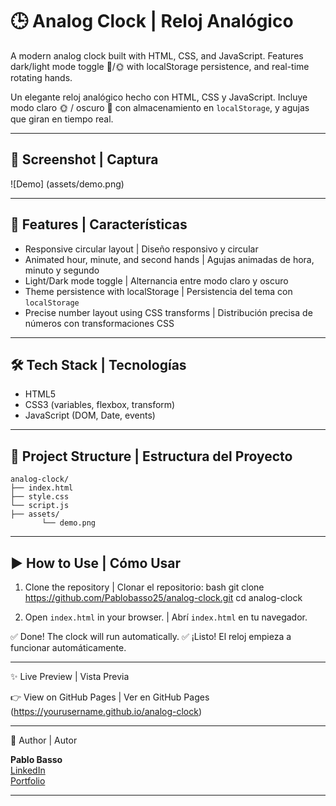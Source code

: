 # 🕒 Analog Clock | Reloj Analógico

A modern analog clock built with HTML, CSS, and JavaScript. Features dark/light mode toggle 🌙/🌞 with localStorage persistence, and real-time rotating hands.

Un elegante reloj analógico hecho con HTML, CSS y JavaScript. Incluye modo claro 🌞 / oscuro 🌙 con almacenamiento en `localStorage`, y agujas que giran en tiempo real.

---

## 📸 Screenshot | Captura

![Demo] (assets/demo.png)

---

## 🚀 Features | Características

- Responsive circular layout | Diseño responsivo y circular  
- Animated hour, minute, and second hands | Agujas animadas de hora, minuto y segundo  
- Light/Dark mode toggle | Alternancia entre modo claro y oscuro  
- Theme persistence with localStorage | Persistencia del tema con `localStorage`  
- Precise number layout using CSS transforms | Distribución precisa de números con transformaciones CSS  

---

## 🛠️ Tech Stack | Tecnologías

- HTML5  
- CSS3 (variables, flexbox, transform)  
- JavaScript (DOM, Date, events)  

---

## 📁 Project Structure | Estructura del Proyecto

```
analog-clock/
├── index.html
├── style.css
└── script.js
├── assets/
       └── demo.png

```

---

## ▶️ How to Use | Cómo Usar

1. Clone the repository | Clonar el repositorio:
bash
git clone https://github.com/Pablobasso25/analog-clock.git
cd analog-clock

2. Open `index.html` in your browser. |  Abrí `index.html` en tu navegador.

✅ Done! The clock will run automatically.
✅ ¡Listo! El reloj empieza a funcionar automáticamente.


---


✨ Live Preview | Vista Previa

👉 View on GitHub Pages | Ver en GitHub Pages (https://yourusername.github.io/analog-clock)


---

👤 Author | Autor

**Pablo Basso**  
[LinkedIn](https://www.linkedin.com/in/pablo-basso-40b93b34b/)  
[Portfolio]()

---
